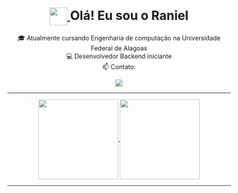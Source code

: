 <h1 align="center">
  <a href="https://www.linkedin.com/in/raniel-athayde-128988276">
    <img align="center" width="40px" src="https://media.giphy.com/media/hvRJCLFzcasrR4ia7z/giphy.gif">
  </a>
  <span>Olá! Eu sou o Raniel </span>
</h1>

<p align="center">
  🎓 Atualmente cursando Engenharia de computação na Universidade Federal de Alagoas
  <br>
  💻 Desenvolvedor Backend iniciante 
  <br>
  📫 Contato: <a href="mailto:ranielferreiraathayde@gmail.com">
  
</p>

<p align="center">
  <a href="https://skillicons.dev">
    <img src="https://skillicons.dev/icons?i=py,c,docker,git,vscode" />
  </a>
</p>

---

<p align="center">
  <a href="https://github.com/Raniel-Athayde/github-readme-stats">
    <img align="center" height="180em" src="https://github-readme-stats.vercel.app/api?username=Raniel-Athayde&show_icons=true&theme=dracula&include_all_commits=true&count_private=true"/>
  </a>
  <a href="https://github.com/Raniel-Athayde/github-readme-stats">
    <img align="center" height="180em" src="https://github-readme-stats.vercel.app/api/top-langs/?username=Raniel-Athayde&layout=compact&langs_count=7&theme=dracula"/>
  </a>
</p>

---


